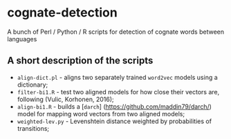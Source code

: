 # cognate-detection
A bunch of Perl / Python / R scripts for detection of cognate words between languages

## A short description of the scripts

* `align-dict.pl` - aligns two separately trained `word2vec` models using a dictionary;
* `filter-bi1.R` - test two aligned models for how close their vectors are, following (Vulic, Korhonen, 2016);
* `align-bi1.R` - builds a [`darch`] (https://github.com/maddin79/darch/) model for mapping word vectors from two aligned models;
* `weighted-lev.py` - Levenshtein distance weighted by probabilities of transitions;
